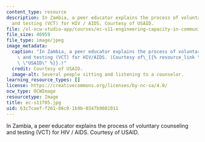 ```yaml
---
content_type: resource
description: In Zambia, a peer educator explains the process of voluntary counseling
  and testing (VCT) for HIV / AIDS. Courtesy of USAID.
file: /ol-ocw-studio-app/courses/ec-s11-engineering-capacity-in-community-based-healthcare-fall-2005/63c7caeff26186c01b9b0347b9081011_ec-s11f05.jpg
file_size: 46959
file_type: image/jpeg
image_metadata:
  caption: "In Zambia, a peer educator explains the process of voluntary counseling\
    \ and testing (VCT) for HIV/AIDS. (Courtesy of\_{{% resource_link \"cab8cf7d-1402-4c49-a6ea-58e7113983d3\"\
    \ \"USAID\" %}}.)"
  credit: Courtesy of USAID.
  image-alt: Several people sitting and listening to a counselor.
learning_resource_types: []
license: https://creativecommons.org/licenses/by-nc-sa/4.0/
ocw_type: OCWImage
resourcetype: Image
title: ec-s11f05.jpg
uid: 63c7caef-f261-86c0-1b9b-0347b9081011
---
```

In Zambia, a peer educator explains the process of voluntary counseling and testing (VCT) for HIV / AIDS. Courtesy of USAID.